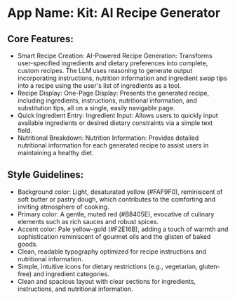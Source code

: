 # **App Name**: Kit: AI Recipe Generator

## Core Features:

- Smart Recipe Creation: AI-Powered Recipe Generation: Transforms user-specified ingredients and dietary preferences into complete, custom recipes. The LLM uses reasoning to generate output incorporating instructions, nutrition information and ingredient swap tips into a recipe using the user's list of ingredients as a tool.
- Recipe Display: One-Page Display: Presents the generated recipe, including ingredients, instructions, nutritional information, and substitution tips, all on a single, easily navigable page.
- Quick Ingredient Entry: Ingredient Input: Allows users to quickly input available ingredients or desired dietary constraints via a simple text field.
- Nutritional Breakdown: Nutrition Information: Provides detailed nutritional information for each generated recipe to assist users in maintaining a healthy diet.

## Style Guidelines:

- Background color: Light, desaturated yellow (#FAF9F0), reminiscent of soft butter or pastry dough, which contributes to the comforting and inviting atmosphere of cooking.
- Primary color: A gentle, muted red (#B8405E), evocative of culinary elements such as rich sauces and robust spices.
- Accent color: Pale yellow-gold (#F2E16B), adding a touch of warmth and sophistication reminiscent of gourmet oils and the glisten of baked goods.
- Clean, readable typography optimized for recipe instructions and nutritional information.
- Simple, intuitive icons for dietary restrictions (e.g., vegetarian, gluten-free) and ingredient categories.
- Clean and spacious layout with clear sections for ingredients, instructions, and nutritional information.
